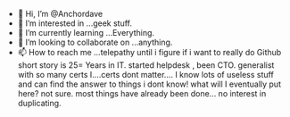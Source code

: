 - 👋 Hi, I’m @Anchordave
- 👀 I’m interested in ...geek stuff.
- 🌱 I’m currently learning ...Everything.
- 💞️ I’m looking to collaborate on ...anything.
- 📫 How to reach me ...telepathy until i figure if i want to really do Github
short story is 25= Years in IT. started helpdesk , been CTO. generalist with so many certs I....certs dont matter.... I know lots of useless stuff and can find the answer to things i dont know!
what will I eventually put here? not sure. most things have already been done... no interest in duplicating.
<!---
Anchordave/Anchordave is a ✨ special ✨ repository because its `README.md` (this file) appears on your GitHub profile.
You can click the Preview link to take a look at your changes.
--->
